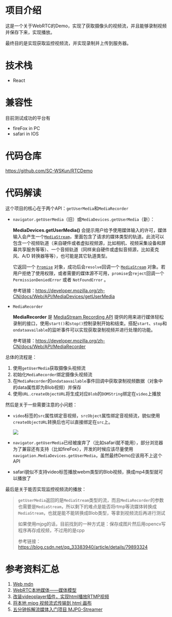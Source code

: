 # 项目介绍

这是一个关于WebRTC的Demo，实现了获取摄像头的视频流，并且能够录制视频并保存下来，实现播放。

最终目的是实现获取监控视频流，并实现录制并上传到服务器。

# 技术栈

- React

# 兼容性

目前测试成功的平台有

- fireFox in PC
- safari in IOS

# 代码仓库

https://github.com/SC-WSKun/RTCDemo

# 代码解读

这个项目的核心在于两个API：`getUserMedia`和`MediaRecorder`

- `navigator.getUserMedia`（旧）或`MediaDevices.getUserMedia`（新）：

  **MediaDevices.getUserMedia()** 会提示用户给予使用媒体输入的许可，媒体输入会产生一个[`MediaStream`](https://developer.mozilla.org/zh-CN/docs/Web/API/MediaStream)，里面包含了请求的媒体类型的轨道。此流可以包含一个视频轨道（来自硬件或者虚拟视频源，比如相机、视频采集设备和屏幕共享服务等等）、一个音频轨道（同样来自硬件或虚拟音频源，比如麦克风、A/D 转换器等等），也可能是其它轨道类型。

  它返回一个 [`Promise`](https://developer.mozilla.org/zh-CN/docs/Web/JavaScript/Reference/Global_Objects/Promise) 对象，成功后会`resolve`回调一个 [`MediaStream`](https://developer.mozilla.org/zh-CN/docs/Web/API/MediaStream) 对象。若用户拒绝了使用权限，或者需要的媒体源不可用，`promise`会`reject`回调一个 `PermissionDeniedError` 或者 `NotFoundError` 。

  参考链接：https://developer.mozilla.org/zh-CN/docs/Web/API/MediaDevices/getUserMedia

- `MediaRecorder`

  **MediaRecorder** 是 [MediaStream Recording API](https://developer.mozilla.org/zh-CN/docs/Web/API/MediaStream_Recording_API) 提供的用来进行媒体轻松录制的接口，使用`start()`和`stop()`控制录制开始和结束。搭配`start`、`stop`和`ondataavailable`的监听事件可以实现获取录制视频并进行处理的功能。

  参考链接：https://developer.mozilla.org/zh-CN/docs/Web/API/MediaRecorder

总体的流程是：

1. 使用`getUserMedia`获取摄像头视频流
2. 初始化`MediaRecorder`绑定摄像头视频流
3. 在`MediaRecorder`的`ondataavailable`事件回调中获取录制视频数据（对象中的data属性即为Blob视频）并保存
4. 使用`URL.createObjectURL`将生成对应`Blob`的`DOMString`绑定在`video`上播放

然后是关于一些需要注意的小问题：

- `video`标签的`src`属性绑定音视频，`srcObject`属性绑定音视频流，貌似使用`createObjectURL`转换后也可以直接绑定在`src`上。

  ![](https://cdn.jsdelivr.net/gh/SC-WSKun/HexoStaticFile/img/20220909002542.png)

- `navigator.getUserMedia`已经被废弃了（比如safari就不能用），部分浏览器为了兼容还有支持（比如fireFox），开发的时候应该尽量使用`navigation.MediaDevices.getUserMedia`，虽然最终Demo应该用不上这个API

- safari貌似不支持video标签播放webm类型的Blob视频，换成mp4类型就可以播放了

最后是关于能否实现监控视频流的播放：

> `getUserMedia`返回的是`MediaStream`类型的流，而且`MediaRecorder`的参数也需要是`MediaStream`，所以剩下的难点是能否将rtmp等流媒体转换成`MediaStream`，也就是能不能转换成Blob类型，等拿到视频流后再进行测试
>
> 如果使用mjpg的话，目前找到的一种方式是：保存成图片然后用opencv写程序再存成视频，不过用的是cpp
>
> 参考链接：https://blog.csdn.net/qq_33383940/article/details/79893324

# 参考资料汇总

1. [Web mdn](https://developer.mozilla.org/en-US/)
2. [WebRTC本地媒体——媒体模型](https://blog.csdn.net/ice_ly000/article/details/100536016)
3. [改装videoplayer插件，实现html播放RTMP视频](https://www.cnblogs.com/wobuchifanqie/p/10983840.html)
4. [将本地 mjpg 视频流式传输到 html 画布](https://www.it1352.com/2695768.html)
5. [五分钟拆解流媒体入门项目 MJPG-Streamer](https://zhuanlan.zhihu.com/p/499131456)

